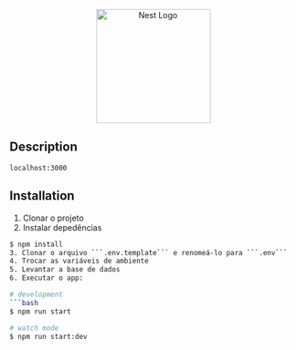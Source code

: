 <p align="center">
  <a href="http://nestjs.com/" target="blank"><img src="https://nestjs.com/img/logo-small.svg" width="200" alt="Nest Logo" /></a>
</p>

## Description

``localhost:3000``

## Installation

1. Clonar o projeto
2. Instalar depedências
```bash
$ npm install
3. Clonar o arquivo ```.env.template``` e renomeá-lo para ```.env```
4. Trocar as variáveis de ambiente
5. Levantar a base de dados
6. Executar o app:

# development
```bash
$ npm run start

# watch mode
$ npm run start:dev
```
